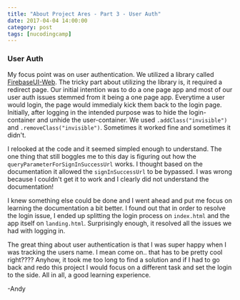```yaml
---
title: "About Project Ares - Part 3 - User Auth"
date: 2017-04-04 14:00:00
category: post
tags: [nucodingcamp]
--- 
```


### User Auth
My focus point was on user authentication. We utilized a library called [FirebaseUI-Web](https://github.com/firebase/firebaseui-web). The tricky part about utilizing the library is, it required a redirect page. Our initial intention was to do a one page app and most of our user auth issues stemmed from it being a one page app. Everytime a user would login, the page would immedialy kick them back to the login page. Initially, after logging in the intended purpose was to hide the login-container and unhide the user-container. We used `.addClass("invisible")` and `.removeClass("invisible")`. Sometimes it worked fine and sometimes it didn't. 

I relooked at the code and it seemed simpled enough to understand. The one thing that still boggles me to this day is figuring out how the `queryParameterForSignInSuccessUrl` works. I thought based on the documentation it allowed the `signInSuccessUrl` to be bypassed. I was wrong because I couldn't get it to work and I clearly did not understand the documentation!

I knew something else could be done and I went ahead and put me focus on learning the documentation a bit better. I found out that in order to resolve the login issue, I ended up splitting the login process on `index.html` and the app itself on `landing.html`. Surprisingly enough, it resolved all the issues we had with logging in. 

The great thing about user authentication is that I was super happy when I was tracking the users name. I mean come on.. that has to be pretty cool right???? Anyhow, it took me too long to find a solution and if I had to go back and redo this project I would focus on a different task and set the login to the side. All in all, a good learning experience.


-Andy
